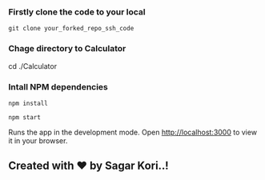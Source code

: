 ### Firstly clone the code to your local

 `git clone your_forked_repo_ssh_code`

### Chage directory to Calculator
cd ./Calculator

### Intall NPM dependencies

```npm install```

 `npm start`

Runs the app in the development mode.
Open [http://localhost:3000](http://localhost:3000) to view it in your browser.



## Created with ❤️ by Sagar Kori..!
